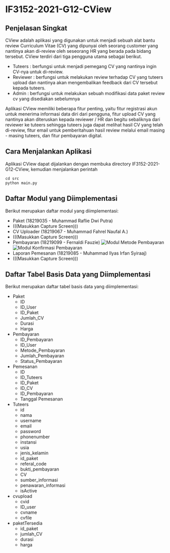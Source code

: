 # IF3152-2021-G12-CView
## Penjelasan Singkat
CView adalah aplikasi yang digunakan untuk menjadi sebuah alat bantu review Curriculum Vitae (CV) yang dipunyai oleh seorang customer yang nantinya akan di-review oleh seseorang HR yang berada pada bidang tersebut. CView terdiri dari tiga pengguna utama sebagai berikut.
- Tuteers : berfungsi untuk menjadi pemegang CV yang nantinya ingin CV-nya untuk di-review.
- Reviewer : berfungsi untuk melakukan review terhadap CV yang tuteers upload dan nantinya akan mengembalikan feedback dari CV tersebut kepada tuteers.
- Admin : berfungsi untuk melakukan sebuah modifikasi data paket review cv yang disediakan sebelumnya

Aplikasi CView memiliki beberapa fitur penting, yaitu fitur registrasi akun untuk menerima informasi data diri dari pengguna, fitur upload CV yang nantinya akan diteruskan kepada reviewer / HR dan begitu sebaliknya dari reviewer ke tuteers sehingga tuteers juga dapat melihat hasil CV yang telah di-review, fitur email untuk pemberitahuan hasil review melalui email masing - masing tuteers, dan fitur pembayaran digital.

## Cara Menjalankan Aplikasi
Aplikasi CView dapat dijalankan dengan membuka directory IF3152-2021-G12-CView, kemudian menjalankan perintah
```
cd src
python main.py
```
## Daftar Modul yang Diimplementasi
Berikut merupakan daftar modul yang diimplementasi:
- Paket (18219035 - Muhammad Raflie Dwi Putra)
- (((Masukkan Capture Screen)))
- CV Uploader (18219067 - Muhammad Fahrel Naufal A.)
- (((Masukkan Capture Screen)))
- Pembayaran (18219099 - Fernaldi Fauzie)
![Modul Metode Pembayaran](https://gitlab.informatika.org/wpo9nine/if3152-2021-g12-cview/-/blob/main/doc/metodePembayaranInterface.png)
![Modul Konfirmasi Pembayaran](https://gitlab.informatika.org/wpo9nine/if3152-2021-g12-cview/-/blob/main/doc/konfirmasiPembayaranInterface.png)
- Laporan Pemesanan (18219085 - Muhammad Ilyas Irfan Syiraaj)
- (((Masukkan Capture Screen)))

## Daftar Tabel Basis Data yang Diimplementasi
Berikut merupakan daftar tabel basis data yang diimplementasi:
- Paket
  - ID
  - ID_User
  - ID_Paket
  - Jumlah_CV
  - Durasi
  - Harga
- Pembayaran
  - ID_Pembayaran
  - ID_User
  - Metode_Pembayaran
  - Jumlah_Pembayaran
  - Status_Pembayaran
- Pemesanan
  - ID
  - ID_Tuteers
  - ID_Paket
  - ID_CV
  - ID_Pembayaran
  - Tanggal Pemesanan
- Tuteers
  - id
  - nama
  - username
  - email
  - password
  - phonenumber
  - instansi
  - usia
  - jenis_kelamin
  - id_paket
  - referal_code
  - bukti_pembayaran
  - CV
  - sumber_informasi
  - penawaran_informasi
  - isActive
- cvupload
  - cvid
  - ID_user
  - cvname
  - cvfile
- paketTersedia
  - id_paket
  - jumlah_CV
  - durasi
  - harga
